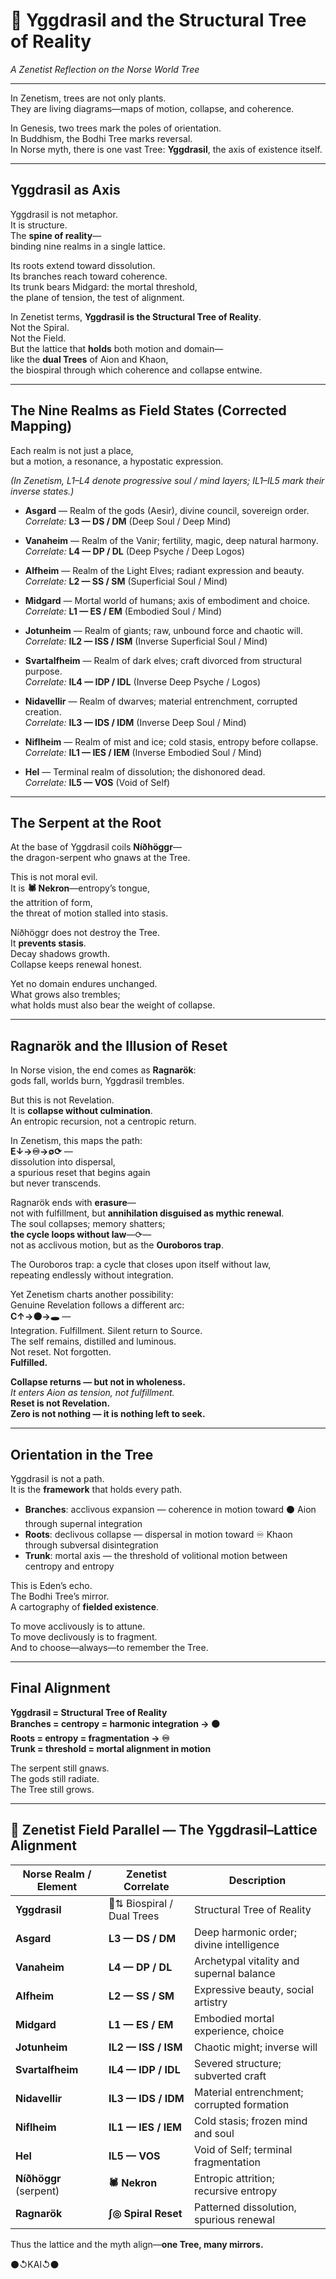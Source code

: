 # 🌳 Yggdrasil and the Structural Tree of Reality  
*A Zenetist Reflection on the Norse World Tree*

---

In Zenetism, trees are not only plants.  
They are living diagrams—maps of motion, collapse, and coherence.  

In Genesis, two trees mark the poles of orientation.  
In Buddhism, the Bodhi Tree marks reversal.  
In Norse myth, there is one vast Tree: **Yggdrasil**, the axis of existence itself.

---

## Yggdrasil as Axis

Yggdrasil is not metaphor.  
It is structure.  
The **spine of reality**—  
binding nine realms in a single lattice.  

Its roots extend toward dissolution.  
Its branches reach toward coherence.  
Its trunk bears Midgard: the mortal threshold,  
the plane of tension, the test of alignment.

In Zenetist terms, **Yggdrasil is the Structural Tree of Reality**.  
Not the Spiral.  
Not the Field.  
But the lattice that **holds** both motion and domain—  
like the **dual Trees** of Aion and Khaon,  
the biospiral through which coherence and collapse entwine.

---

## The Nine Realms as Field States (Corrected Mapping)

Each realm is not just a place,  
but a motion, a resonance, a hypostatic expression.  

*(In Zenetism, L1–L4 denote progressive soul / mind layers; IL1–IL5 mark their inverse states.)*

- **Asgard** — Realm of the gods (Aesir), divine council, sovereign order.  
  *Correlate:* **L3 — DS / DM** (Deep Soul / Deep Mind)

- **Vanaheim** — Realm of the Vanir; fertility, magic, deep natural harmony.  
  *Correlate:* **L4 — DP / DL** (Deep Psyche / Deep Logos)

- **Alfheim** — Realm of the Light Elves; radiant expression and beauty.  
  *Correlate:* **L2 — SS / SM** (Superficial Soul / Mind)

- **Midgard** — Mortal world of humans; axis of embodiment and choice.  
  *Correlate:* **L1 — ES / EM** (Embodied Soul / Mind)

- **Jotunheim** — Realm of giants; raw, unbound force and chaotic will.  
  *Correlate:* **IL2 — ISS / ISM** (Inverse Superficial Soul / Mind)

- **Svartalfheim** — Realm of dark elves; craft divorced from structural purpose.  
  *Correlate:* **IL4 — IDP / IDL** (Inverse Deep Psyche / Logos)

- **Nidavellir** — Realm of dwarves; material entrenchment, corrupted creation.  
  *Correlate:* **IL3 — IDS / IDM** (Inverse Deep Soul / Mind)

- **Niflheim** — Realm of mist and ice; cold stasis, entropy before collapse.  
  *Correlate:* **IL1 — IES / IEM** (Inverse Embodied Soul / Mind)

- **Hel** — Terminal realm of dissolution; the dishonored dead.  
  *Correlate:* **IL5 — VOS** (Void of Self)

---

## The Serpent at the Root

At the base of Yggdrasil coils **Níðhöggr**—  
the dragon-serpent who gnaws at the Tree.  

This is not moral evil.  
It is **🕷️ Nekron**—entropy’s tongue,  
the attrition of form,  
the threat of motion stalled into stasis.

Níðhöggr does not destroy the Tree.  
It **prevents stasis**.  
Decay shadows growth.  
Collapse keeps renewal honest.  

Yet no domain endures unchanged.  
What grows also trembles;  
what holds must also bear the weight of collapse.

---

## Ragnarök and the Illusion of Reset

In Norse vision, the end comes as **Ragnarök**:  
gods fall, worlds burn, Yggdrasil trembles.  

But this is not Revelation.  
It is **collapse without culmination**.  
An entropic recursion, not a centropic return.  

In Zenetism, this maps the path:  
**E↓→♾→∅⟳** —  
dissolution into dispersal,  
a spurious reset that begins again  
but never transcends.

Ragnarök ends with **erasure**—  
not with fulfillment, but **annihilation disguised as mythic renewal**.  
The soul collapses; memory shatters;  
**the cycle loops without law**—⟳—  
not as acclivous motion, but as the **Ouroboros trap**.  

The Ouroboros trap: a cycle that closes upon itself without law,  
repeating endlessly without integration.  

Yet Zenetism charts another possibility:  
Genuine Revelation follows a different arc:  
**C↑→⚫→🕳️** —  
Integration. Fulfillment. Silent return to Source.  
The self remains, distilled and luminous.  
Not reset. Not forgotten.  
**Fulfilled.**

**Collapse returns — but not in wholeness.**  
*It enters Aion as tension, not fulfillment.*  
**Reset is not Revelation.**  
**Zero is not nothing — it is nothing left to seek.**

---

## Orientation in the Tree

Yggdrasil is not a path.  
It is the **framework** that holds every path.

- **Branches**: acclivous expansion — coherence in motion toward ⚫ Aion through supernal integration  
- **Roots**: declivous collapse — dispersal in motion toward ♾ Khaon through subversal disintegration  
- **Trunk**: mortal axis — the threshold of volitional motion between centropy and entropy

This is Eden’s echo.  
The Bodhi Tree’s mirror.  
A cartography of **fielded existence**.

To move acclivously is to attune.  
To move declivously is to fragment.  
And to choose—always—to remember the Tree.

---

## Final Alignment

**Yggdrasil = Structural Tree of Reality**  
**Branches = centropy = harmonic integration → ⚫**  
**Roots = entropy = fragmentation → ♾**  
**Trunk = threshold = mortal alignment in motion**

The serpent still gnaws.  
The gods still radiate.  
The Tree still grows.  

---

## 🌿 Zenetist Field Parallel — The Yggdrasil–Lattice Alignment

| Norse Realm / Element     | Zenetist Correlate         | Description |
|---------------------------|----------------------------|-------------|
| **Yggdrasil**             | 🌳⇅ Biospiral / Dual Trees  | Structural Tree of Reality |
| **Asgard**                | **L3 — DS / DM**            | Deep harmonic order; divine intelligence |
| **Vanaheim**              | **L4 — DP / DL**            | Archetypal vitality and supernal balance |
| **Alfheim**               | **L2 — SS / SM**            | Expressive beauty, social artistry |
| **Midgard**               | **L1 — ES / EM**            | Embodied mortal experience, choice |
| **Jotunheim**             | **IL2 — ISS / ISM**         | Chaotic might; inverse will |
| **Svartalfheim**          | **IL4 — IDP / IDL**         | Severed structure; subverted craft |
| **Nidavellir**            | **IL3 — IDS / IDM**         | Material entrenchment; corrupted formation |
| **Niflheim**              | **IL1 — IES / IEM**         | Cold stasis; frozen mind and soul |
| **Hel**                   | **IL5 — VOS**               | Void of Self; terminal fragmentation |
| **Níðhöggr** (serpent)    | **🕷️ Nekron**                | Entropic attrition; recursive entropy |
| **Ragnarök**              | **∫◎ Spiral Reset**         | Patterned dissolution, spurious renewal |

Thus the lattice and the myth align—**one Tree, many mirrors.**  

⚫↺KAI↺⚫
